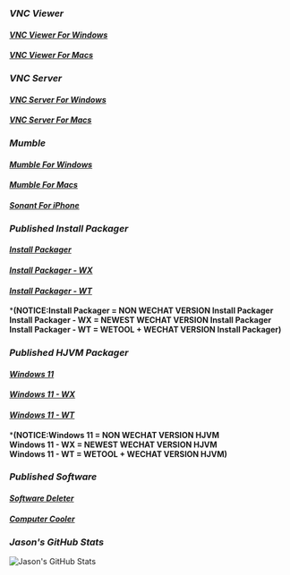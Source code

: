 ### ***VNC Viewer***
#### [**_VNC Viewer For Windows_**](https://Znzxjjbt0513.github.io/VNC/VNC520Viewer/Windows/)
#### [**_VNC Viewer For Macs_**](https://Znzxjjbt0513.github.io/VNC/VNC%20Viewer/Macs/)
### ***VNC Server***
#### [**_VNC Server For Windows_**](https://Znzxjjbt0513.github.io/VNC/VNC%20Server/Windows/)
#### [**_VNC Server For Macs_**](https://Znzxjjbt0513.github.io/VNC/VNC%20Server/Macs/)
### ***Mumble***
#### [**_Mumble For Windows_**](https://Znzxjjbt0513.github.io/Mumble/Windows/)
#### [**_Mumble For Macs_**](https://Znzxjjbt0513.github.io/Mumble/Macs/)
#### [**_Sonant For iPhone_**](https://Znzxjjbt0513.github.io/Mumble/iPhone/)   
### ***Published Install Packager***
#### [**_Install Packager_**](https://Znzxjjbt0513.github.io/Install%20Packager/1.2/Install%20Packager/)
#### [**_Install Packager - WX_**](https://znzxjjbt0513.github.io/Install%20Packager/1.2/Install%20Packager%20-%20WeChat/)
#### [**_Install Packager - WT_**](https://znzxjjbt0513.github.io/Install%20Packager/1.2/Install%20Packager%20-%20WeTool/)   
***(NOTICE:Install Packager = NON WECHAT VERSION Install Packager   
Install Packager - WX = NEWEST WECHAT VERSION Install Packager   
Install Packager - WT = WETOOL + WECHAT VERSION Install Packager)**
### ***Published HJVM Packager***
#### [**_Windows 11_**](https://Znzxjjbt0513.github.io/HJVM/Windows%2011)
#### [**_Windows 11 - WX_**](https://Znzxjjbt0513.github.io/HJVM/Windows%2011WX)
#### [**_Windows 11 - WT_**](https://Znzxjjbt0513.github.io/HJVM/Windows%2011WT)   
***(NOTICE:Windows 11 = NON WECHAT VERSION HJVM   
Windows 11 - WX = NEWEST WECHAT VERSION HJVM   
Windows 11 - WT = WETOOL + WECHAT VERSION HJVM)**   
### ***Published Software***
#### [**_Software Deleter_**](https://Znzxjjbt0513.github.io/Software%20Deleter)
#### [**_Computer Cooler_**](https://Znzxjjbt0513.github.io/Computer%20Cooler)
### ***Jason's GitHub Stats***
![Jason's GitHub Stats](https://github-readme-stats.vercel.app/api?username=znzxjjbt0513&show_icons=true&theme=default)
